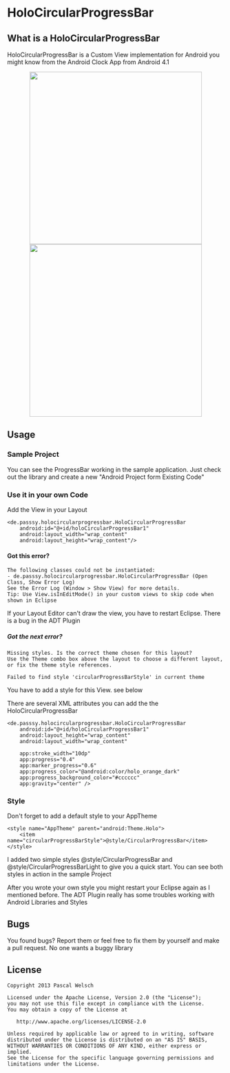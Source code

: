 HoloCircularProgressBar
=======================

## What is a HoloCircularProgressBar

HoloCircularProgressBar is a Custom View implementation for Android you might know from the Android Clock App from Android 4.1


<div align="center">
  <img height="400px" src="https://raw.github.com/passsy/android-HoloCircularProgressBar/master/raw/screenshot1.png"/>
  <img height="400px" src="https://raw.github.com/passsy/android-HoloCircularProgressBar/master/raw/screenshot2.png"/>
</div>


## Usage

### Sample Project

You can see the ProgressBar working in the sample application. Just check out the library and create a new "Android Project form Existing Code"

### Use it in your own Code

Add the View in your Layout

    <de.passsy.holocircularprogressbar.HoloCircularProgressBar
        android:id="@+id/holoCircularProgressBar1"
        android:layout_width="wrap_content"
        android:layout_height="wrap_content"/>

#### Got this error?

    The following classes could not be instantiated:
    - de.passsy.holocircularprogressbar.HoloCircularProgressBar (Open Class, Show Error Log)
    See the Error Log (Window > Show View) for more details.
    Tip: Use View.isInEditMode() in your custom views to skip code when shown in Eclipse

If your Layout Editor can't draw the view, you have to restart Eclipse. There is a bug in the ADT Plugin

##### Got the next error?

    Missing styles. Is the correct theme chosen for this layout?
    Use the Theme combo box above the layout to choose a different layout, or fix the theme style references.
    
    Failed to find style 'circularProgressBarStyle' in current theme

You have to add a style for this View. see below

There are several XML attributes you can add the the HoloCircularProgressBar

    <de.passsy.holocircularprogressbar.HoloCircularProgressBar
        android:id="@+id/holoCircularProgressBar1"
        android:layout_height="wrap_content"
        android:layout_width="wrap_content"

        app:stroke_width="10dp"
        app:progress="0.4"
        app:marker_progress="0.6"
        app:progress_color="@android:color/holo_orange_dark"
        app:progress_background_color="#cccccc"
        app:gravity="center" />

### Style

Don't forget to add a default style to your AppTheme

    <style name="AppTheme" parent="android:Theme.Holo">
        <item name="circularProgressBarStyle">@style/CircularProgressBar</item>
    </style>

I added two simple styles @style/CircularProgressBar and @style/CircularProgressBarLight to give you a quick start. You can see both styles in action in the sample Project

After you wrote your own style you might restart your Eclipse again as I mentioned before. The ADT Plugin really has some troubles working with Android Libraries and Styles 

## Bugs

You found bugs? Report them or feel free to fix them by yourself and make a pull request. No one wants a buggy library






## License

    Copyright 2013 Pascal Welsch

    Licensed under the Apache License, Version 2.0 (the "License");
    you may not use this file except in compliance with the License.
    You may obtain a copy of the License at

       http://www.apache.org/licenses/LICENSE-2.0

    Unless required by applicable law or agreed to in writing, software
    distributed under the License is distributed on an "AS IS" BASIS,
    WITHOUT WARRANTIES OR CONDITIONS OF ANY KIND, either express or implied.
    See the License for the specific language governing permissions and
    limitations under the License.
